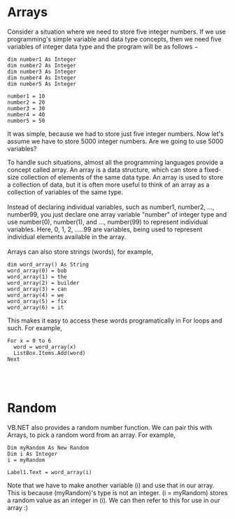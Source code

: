 # Arrays
Consider a situation where we need to store five integer numbers. If we use programming's simple variable and data type concepts, then we need five variables of integer data type and the program will be as follows −

    dim number1 As Integer
    dim number2 As Integer
    dim number3 As Integer
    dim number4 As Integer
    dim number5 As Integer
   
    number1 = 10 
    number2 = 20   
    number3 = 30   
    number4 = 40 
    number5 = 50

It was simple, because we had to store just five integer numbers. Now let's assume we have to store 5000 integer numbers. Are we going to use 5000 variables?

To handle such situations, almost all the programming languages provide a concept called array. An array is a data structure, which can store a fixed-size collection of elements of the same data type. An array is used to store a collection of data, but it is often more useful to think of an array as a collection of variables of the same type.
<br><br>
Instead of declaring individual variables, such as number1, number2, ..., number99, you just declare one array variable "number" of integer type and use number(0), number(1), and ..., number(99) to represent individual variables. Here, 0, 1, 2, .....99 are variables, being used to represent individual elements available in the array.
<br><br>
Arrays can also store strings (words), for example,

    dim word_array() As String
    word_array(0) = bob
    word_array(1) = the
    word_array(2) = builder
    word_array(3) = can
    word_array(4) = we
    word_array(5) = fix
    word_array(6) = it
    
This makes it easy to access these words programatically in For loops and such. For example,

    For x = 0 to 6
      word = word_array(x)
      ListBox.Items.Add(word)
    Next
<br><br>
# Random
VB.NET also provides a random number function. We can pair this with Arrays, to pick a random word from an array. For example,

    Dim myRandom As New Random
    Dim i As Integer
    i = myRandom
    
    Label1.Text = word_array(i)
Note that we have to make another variable (i) and use that in our array. This is because (myRandom)'s type is not an integer. (i = myRandom) stores a random value as an integer in (i). We can then refer to this for use in our array :)
